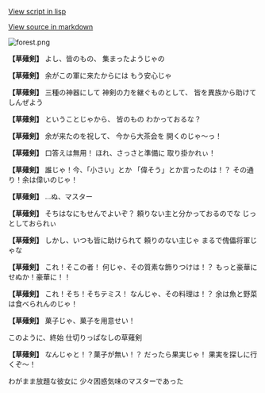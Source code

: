 [View script in lisp](../scripts/10042301.txt)

[View source in markdown](10042301.md)

![forest.png](../images/backgrounds/forest.png)

**【草薙剣】**
よし、皆のもの、
集まったようじゃの

**【草薙剣】**
余がこの軍に来たからには
もう安心じゃ

**【草薙剣】**
三種の神器にして
神剣の力を継ぐものとして、
皆を異族から助けてしんぜよう

**【草薙剣】**
ということじゃから、
皆のもの
わかっておるな？

**【草薙剣】**
余が来たのを祝して、
今から大茶会を
開くのじゃ〜っ！

**【草薙剣】**
口答えは無用！
ほれ、さっさと準備に
取り掛かれぃ！

**【草薙剣】**
誰じゃ！今、「小さい」とか
「偉そう」とか言ったのは！？
その通り！余は偉いのじゃ！

**【草薙剣】**
…ぬ、マスター

**【草薙剣】**
そちはなにもせんでよいぞ？
頼りない主と分かっておるのでな
じっとしておられぃ

**【草薙剣】**
しかし、いつも皆に助けられて
頼りのない主じゃ
まるで傀儡将軍じゃな

**【草薙剣】**
これ！そこの者！
何じゃ、その質素な飾りつけは！？
もっと豪華にせぬか！豪華に！！

**【草薙剣】**
これ！そち！そちテミス！
なんじゃ、その料理は！？
余は魚と野菜は食べられんのじゃ！

**【草薙剣】**
菓子じゃ、菓子を用意せい！

このように、終始
仕切りっぱなしの草薙剣

**【草薙剣】**
なんじゃと！？菓子が無い！？
だったら果実じゃ！
果実を探しに行くぞ〜！

わがまま放題な彼女に
少々困惑気味のマスターであった